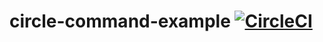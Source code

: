 # circle-command-example [![CircleCI](https://dl.circleci.com/status-badge/img/gh/labs-data/circleci-command-example/tree/main.svg?style=svg)](https://dl.circleci.com/status-badge/redirect/gh/labs-data/circleci-command-example/tree/main)
